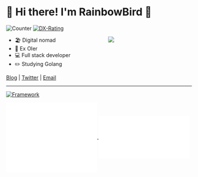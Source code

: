# 👋 Hi there! I'm RainbowBird 🦜
![Counter](https://komarev.com/ghpvc/?username=luoling8192)
[![DX-Rating](https://dxrating.luoling.moe/api/genImage/luoling8192?b)](https://github.com/luoling8192/dxrating)

<a href="https://github.com/luoling8192?tab=repositories" >
  <img align=right width="45%" src="https://github-readme-stats.vercel.app/api?username=luoling8192&show_icons=true" />
</a>

<!--https://github.com/anuraghazra/github-readme-stats-->
<!--<a href="https://github.com/luoling8192?tab=repositories" >
  <img align=right width="45%" src="https://github-readme-stats.vercel.app/api/top-langs/?username=luoling8192&show_icons=true&layout=compact&hide=markdown,tex" />
</a>-->

<!--<a href="https://gitroll.io/profile/u5EsXuBXEzUarcUG7WxWZdHyXNao1" target="_blank">
  <img align=right width="40%" style="margin-bottom: 2rem;" src="https://gitroll.io/api/badges/profiles/v1/u5EsXuBXEzUarcUG7WxWZdHyXNao1" alt="GitRoll Profile Badge"/>
</a>-->

<!--<a href="https://github.com/anuraghazra/github-readme-stats" target="_blank">
  <img align=right width="40%" src="https://github-readme-stats.vercel.app/api/wakatime?username=luoling8192&layout=compact&hide=other,json,yaml,markdown,tex,csv&langs_count=6&show_icons=true&theme=rose" alt="WakaTime stats"/>
</a>-->

- 🏖 Digital nomad
- 🧠 Ex OIer
- 💻 Full stack developer
- ✏️ Studying Golang

[Blog](https://blog.luoling.moe) | [Twitter](https://www.twitter.com/luoling8192) | [Email](mailto:me@luoling.moe)



---

[![Framework](https://skillicons.dev/icons?i=ts,cpp,python,go,cs,php,nodejs,vue,react,vite,pinia,redux,tailwindcss,express,jquery,regex,electron,docker,k8s,workers,nginx,mysql,postgresql,redis&theme=light)](https://skillicons.dev)

<a href="https://github.com/luoling8192">
  <img align="center" width="49%" src="./metrics-main.svg" />
</a>
<a href="https://github.com/luoling8192">
  <img align="center" width="49%" src="./metrics-lang-notable.svg" />
</a>
